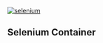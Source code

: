 [![selenium](https://badges.rhems-japan.com/api-get-dockerhub-badge.svg?owner=rhemsjapan&namespace=rhemsjapan&name=selenium&timedelta=9)](https://hub.docker.com/r/rhemsjapan/selenium ) 

## Selenium Container

